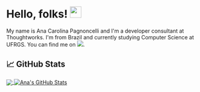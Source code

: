 # Hello, folks! <img src="https://raw.githubusercontent.com/MartinHeinz/MartinHeinz/master/wave.gif" width="30px">

My name is Ana Carolina Pagnoncelli and I'm a developer consultant at Thoughtworks. I'm from Brazil and currently studying Computer Science at UFRGS. You can find me on [<img src="https://img.icons8.com/officexs/16/000000/linkedin.png"/>](https://www.linkedin.com/in/ana-carolina-pagnoncelli/). 

## &#x1f4c8; GitHub Stats

<a href="https://github.com/Ana2877/Ana2877">
  <img align="center" src="https://github-readme-stats.vercel.app/api/top-langs/?username=Ana2877&hide=java,html,tex&title_color=ffffff&text_color=c9cacc&icon_color=2bbc8a&bg_color=1d1f21&langs_count=3" />
</a>
<a href="https://github.com/Ana2877/Ana2877">
  <img align="center" src="https://github-readme-stats.vercel.app/api?username=Ana2877&show_icons=true&line_height=27&count_private=true&title_color=ffffff&text_color=c9cacc&icon_color=2bbc8a&bg_color=1d1f21" alt="Ana's GitHub Stats" />
</a>
